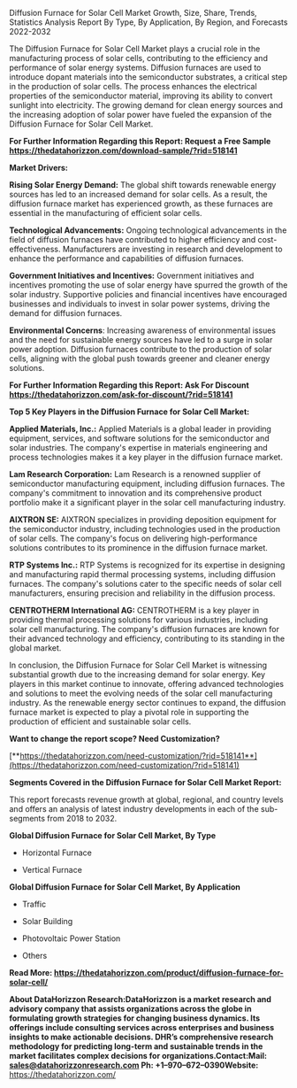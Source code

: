 Diffusion Furnace for Solar Cell Market Growth, Size, Share, Trends,
Statistics Analysis Report By Type, By Application, By Region, and
Forecasts 2022-2032

The Diffusion Furnace for Solar Cell Market plays a crucial role in the
manufacturing process of solar cells, contributing to the efficiency and
performance of solar energy systems. Diffusion furnaces are used to
introduce dopant materials into the semiconductor substrates, a critical
step in the production of solar cells. The process enhances the
electrical properties of the semiconductor material, improving its
ability to convert sunlight into electricity. The growing demand for
clean energy sources and the increasing adoption of solar power have
fueled the expansion of the Diffusion Furnace for Solar Cell Market.

**For Further Information Regarding this Report: Request a Free Sample
<https://thedatahorizzon.com/download-sample/?rid=518141>**

**Market Drivers:**

**Rising Solar Energy Demand:** The global shift towards renewable
energy sources has led to an increased demand for solar cells. As a
result, the diffusion furnace market has experienced growth, as these
furnaces are essential in the manufacturing of efficient solar cells.

**Technological Advancements:** Ongoing technological advancements in
the field of diffusion furnaces have contributed to higher efficiency
and cost-effectiveness. Manufacturers are investing in research and
development to enhance the performance and capabilities of diffusion
furnaces.

**Government Initiatives and Incentives:** Government initiatives and
incentives promoting the use of solar energy have spurred the growth of
the solar industry. Supportive policies and financial incentives have
encouraged businesses and individuals to invest in solar power systems,
driving the demand for diffusion furnaces.

**Environmental Concerns**: Increasing awareness of environmental issues
and the need for sustainable energy sources have led to a surge in solar
power adoption. Diffusion furnaces contribute to the production of solar
cells, aligning with the global push towards greener and cleaner energy
solutions.

**For Further Information Regarding this Report: Ask For Discount
<https://thedatahorizzon.com/ask-for-discount/?rid=518141>**

**Top 5 Key Players in the Diffusion Furnace for Solar Cell Market:**

**Applied Materials, Inc.:** Applied Materials is a global leader in
providing equipment, services, and software solutions for the
semiconductor and solar industries. The company's expertise in materials
engineering and process technologies makes it a key player in the
diffusion furnace market.

**Lam Research Corporation:** Lam Research is a renowned supplier of
semiconductor manufacturing equipment, including diffusion furnaces. The
company's commitment to innovation and its comprehensive product
portfolio make it a significant player in the solar cell manufacturing
industry.

**AIXTRON SE:** AIXTRON specializes in providing deposition equipment
for the semiconductor industry, including technologies used in the
production of solar cells. The company's focus on delivering
high-performance solutions contributes to its prominence in the
diffusion furnace market.

**RTP Systems Inc.:** RTP Systems is recognized for its expertise in
designing and manufacturing rapid thermal processing systems, including
diffusion furnaces. The company's solutions cater to the specific needs
of solar cell manufacturers, ensuring precision and reliability in the
diffusion process.

**CENTROTHERM International AG:** CENTROTHERM is a key player in
providing thermal processing solutions for various industries, including
solar cell manufacturing. The company's diffusion furnaces are known for
their advanced technology and efficiency, contributing to its standing
in the global market.

In conclusion, the Diffusion Furnace for Solar Cell Market is witnessing
substantial growth due to the increasing demand for solar energy. Key
players in this market continue to innovate, offering advanced
technologies and solutions to meet the evolving needs of the solar cell
manufacturing industry. As the renewable energy sector continues to
expand, the diffusion furnace market is expected to play a pivotal role
in supporting the production of efficient and sustainable solar cells.

**Want to change the report scope? Need Customization?**

[**https://thedatahorizzon.com/need-customization/?rid=518141**](https://thedatahorizzon.com/need-customization/?rid=518141)

**Segments Covered in the Diffusion Furnace for Solar Cell Market
Report:**

This report forecasts revenue growth at global, regional, and country
levels and offers an analysis of latest industry developments in each of
the sub-segments from 2018 to 2032.

**Global Diffusion Furnace for Solar Cell Market, By Type**

-   Horizontal Furnace

-   Vertical Furnace

**Global Diffusion Furnace for Solar Cell Market, By Application**

-   Traffic

-   Solar Building

-   Photovoltaic Power Station

-   Others

**Read More:
<https://thedatahorizzon.com/product/diffusion-furnace-for-solar-cell/>**

**About DataHorizzon Research:**DataHorizzon is a market research and
advisory company that assists organizations across the globe in
formulating growth strategies for changing business dynamics. Its
offerings include consulting services across enterprises and business
insights to make actionable decisions. DHR’s comprehensive research
methodology for predicting long-term and sustainable trends in the
market facilitates complex decisions for organizations.**Contact:Mail:**
<sales@datahorizzonresearch.com> **Ph:** +1–970–672–0390**Website:**
<https://thedatahorizzon.com/>
